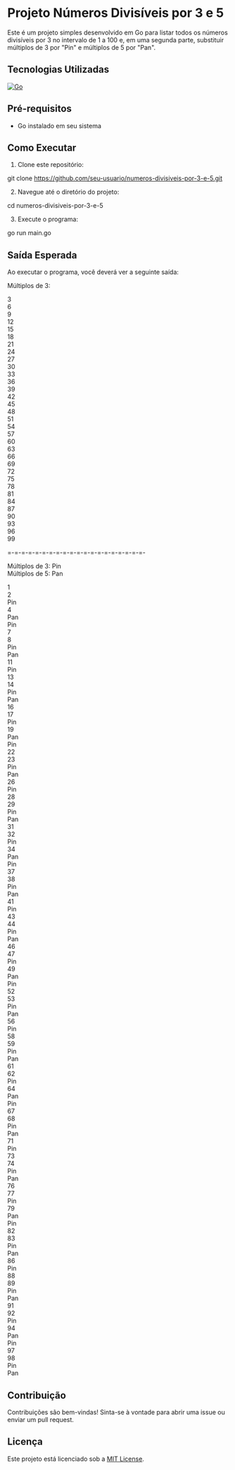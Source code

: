 # Projeto Números Divisíveis por 3 e 5

Este é um projeto simples desenvolvido em Go para listar todos os números divisíveis por 3 no intervalo de 1 a 100 e, em uma segunda parte, substituir múltiplos de 3 por "Pin" e múltiplos de 5 por "Pan".

## Tecnologias Utilizadas

[![Go](https://img.shields.io/badge/Go-1.22.4-blue)](https://golang.org/)

## Pré-requisitos

- Go instalado em seu sistema

## Como Executar

1. Clone este repositório:

git clone https://github.com/seu-usuario/numeros-divisiveis-por-3-e-5.git

2. Navegue até o diretório do projeto:

cd numeros-divisiveis-por-3-e-5

3. Execute o programa:

go run main.go

## Saída Esperada

Ao executar o programa, você deverá ver a seguinte saída:

Múltiplos de 3:

3  
6  
9  
12  
15  
18  
21  
24  
27  
30  
33  
36  
39  
42  
45  
48  
51  
54  
57  
60  
63  
66  
69  
72  
75  
78  
81  
84  
87  
90  
93  
96  
99  

=-=-=-=-=-=-=-=-=-=-=-=-=-=-=-=-=-=-=-=-

Múltiplos de 3: Pin  
Múltiplos de 5: Pan  

1  
2  
Pin  
4  
Pan  
Pin  
7  
8  
Pin  
Pan  
11  
Pin  
13  
14  
Pin  
Pan  
16  
17  
Pin  
19  
Pan  
Pin  
22  
23  
Pin  
Pan  
26  
Pin  
28  
29  
Pin  
Pan  
31  
32  
Pin  
34  
Pan  
Pin  
37  
38  
Pin  
Pan  
41  
Pin  
43  
44  
Pin  
Pan  
46  
47  
Pin  
49  
Pan  
Pin  
52  
53  
Pin  
Pan  
56  
Pin  
58  
59  
Pin  
Pan  
61  
62  
Pin  
64  
Pan  
Pin  
67  
68  
Pin  
Pan  
71  
Pin  
73  
74  
Pin  
Pan  
76  
77  
Pin  
79  
Pan  
Pin  
82  
83  
Pin  
Pan  
86  
Pin  
88  
89  
Pin  
Pan  
91  
92  
Pin  
94  
Pan  
Pin  
97  
98  
Pin  
Pan  

## Contribuição

Contribuições são bem-vindas! Sinta-se à vontade para abrir uma issue ou enviar um pull request.

## Licença

Este projeto está licenciado sob a [MIT License](LICENSE).
